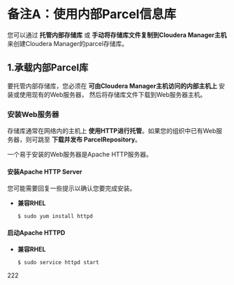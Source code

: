 备注A：使用内部Parcel信息库
================================================================================
您可以通过 **托管内部存储库** 或 **手动将存储库文件复制到Cloudera Manager主机** 来创建Cloudera
Manager的parcel存储库。

## 1.承载内部Parcel库
要托管内部存储库，您必须在 **可由Cloudera Manager主机访问的内部主机上** 安装或使用现有的Web服务器，
然后将存储库文件下载到Web服务器主机。

### 安装Web服务器
存储库通常在网络内的主机上 **使用HTTP进行托管**。如果您的组织中已有Web服务器，则可跳至 **下载并发布
ParcelRepository**。

一个易于安装的Web服务器是Apache HTTP服务器。

#### 安装Apache HTTP Server
您可能需要回复一些提示以确认您要完成安装。
+ **兼容RHEL**
    ```shell
    $ sudo yum install httpd
    ```

#### 启动Apache HTTPD
+ **兼容RHEL**
    ```shell
    $ sudo service httpd start
    ```






































222
